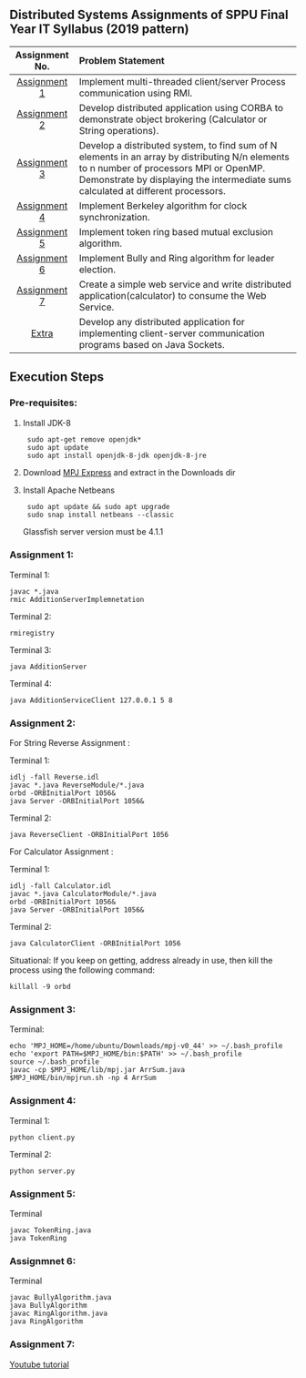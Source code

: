 
## Distributed Systems Assignments of SPPU Final Year IT Syllabus (2019 pattern)


|     Assignment No.      | Problem Statement  |
|:-----------------------:| :-------------- |
| [Assignment 1](Assignment_1) | Implement multi-threaded client/server Process communication using RMI.| 
| [Assignment 2](Assignment_2) | Develop distributed application using CORBA to demonstrate object brokering (Calculator or String operations).|
| [Assignment 3](Assignment_3) | Develop a distributed system, to find sum of N elements in an array by distributing N/n elements to n number of processors MPI or OpenMP. Demonstrate by displaying the intermediate sums calculated at different processors. |
| [Assignment 4](Assignment_4) | Implement Berkeley algorithm for clock synchronization.|
| [Assignment 5](Assignment_5) | Implement token ring based mutual exclusion algorithm.|
| [Assignment 6](Assignment_6) | Implement Bully and Ring algorithm for leader election.|
| [Assignment 7](Assignment_7) | Create a simple web service and write distributed application(calculator) to consume the Web Service.|
|    [Extra](Sockets)     | Develop any distributed application for implementing client-server communication programs based on Java Sockets.|

## Execution Steps

### Pre-requisites:

1. Install JDK-8

        sudo apt-get remove openjdk*
        sudo apt update
        sudo apt install openjdk-8-jdk openjdk-8-jre

2. Download [MPJ Express](https://sourceforge.net/projects/mpjexpress/files/releases/mpj-v0_44.tar.gz/download) and extract in the Downloads dir

3. Install Apache Netbeans

        sudo apt update && sudo apt upgrade
        sudo snap install netbeans --classic
   Glassfish server version must be 4.1.1




### Assignment 1:

Terminal 1:

    javac *.java
    rmic AdditionServerImplemnetation

Terminal 2:

    rmiregistry

Terminal 3:

    java AdditionServer

Terminal 4:

    java AdditionServiceClient 127.0.0.1 5 8

### Assignment 2:

For String Reverse Assignment :

Terminal 1:

    idlj -fall Reverse.idl
    javac *.java ReverseModule/*.java
    orbd -ORBInitialPort 1056&
    java Server -ORBInitialPort 1056& 

Terminal 2:

    java ReverseClient -ORBInitialPort 1056

For Calculator Assignment :

Terminal 1:

    idlj -fall Calculator.idl
    javac *.java CalculatorModule/*.java
    orbd -ORBInitialPort 1056&
    java Server -ORBInitialPort 1056& 

Terminal 2:

    java CalculatorClient -ORBInitialPort 1056


Situational:
    If you keep on getting, address already in use, then kill the process using the following command:
    
    killall -9 orbd

### Assignment 3:

Terminal:

    echo 'MPJ_HOME=/home/ubuntu/Downloads/mpj-v0_44' >> ~/.bash_profile
    echo 'export PATH=$MPJ_HOME/bin:$PATH' >> ~/.bash_profile
    source ~/.bash_profile
    javac -cp $MPJ_HOME/lib/mpj.jar ArrSum.java
    $MPJ_HOME/bin/mpjrun.sh -np 4 ArrSum

### Assignment 4:

Terminal 1:

    python client.py


Terminal 2:

    python server.py

### Assignment 5:

Terminal

    javac TokenRing.java
    java TokenRing

### Assignmnet 6:

Terminal

    javac BullyAlgorithm.java
    java BullyAlgorithm
    javac RingAlgorithm.java
    java RingAlgorithm

### Assignment 7:

[Youtube tutorial](https://www.youtube.com/watch?v=0z-HvSfr-M4)
    
    
